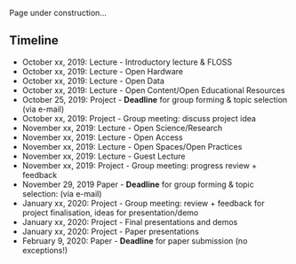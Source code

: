 Page under construction...

## Timeline

* October xx, 2019: Lecture - Introductory lecture & FLOSS
* October xx, 2019: Lecture - Open Hardware
* October xx, 2019: Lecture - Open Data
* October xx, 2019: Lecture - Open Content/Open Educational Resources
* October 25, 2019: Project - **Deadline** for group forming & topic selection (via e-mail)
* October xx, 2019: Project - Group meeting: discuss project idea
* November xx, 2019: Lecture - Open Science/Research
* November xx, 2019: Lecture - Open Access
* November xx, 2019: Lecture - Open Spaces/Open Practices
* November xx, 2019: Lecture - Guest Lecture
* November xx, 2019: Project - Group meeting: progress review + feedback
* November 29, 2019 Paper - **Deadline** for group forming & topic selection: (via e-mail)
* January xx, 2020: Project - Group meeting: review + feedback for project finalisation, ideas for presentation/demo
* January xx, 2020: Project - Final presentations and demos
* January xx, 2020: Project - Paper presentations
* February 9, 2020: Paper - **Deadline** for paper submission (no exceptions!)
